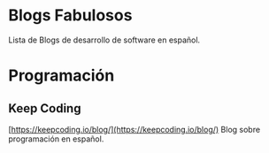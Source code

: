 # Blogs Fabulosos
Lista de Blogs de desarrollo de software en español.

# Programación
## Keep Coding
[https://keepcoding.io/blog/](https://keepcoding.io/blog/)
Blog sobre programación en español.
